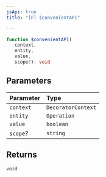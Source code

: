 ```yaml
---
jsApi: true
title: "[F] $convenientAPI"

---
```

```ts
function $convenientAPI(
   context, 
   entity, 
   value, 
   scope?): void
```

## Parameters

| Parameter | Type |
| :------ | :------ |
| `context` | `DecoratorContext` |
| `entity` | `Operation` |
| `value` | `boolean` |
| `scope`? | `string` |

## Returns

`void`
